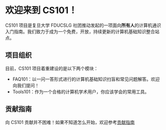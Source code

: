 # 欢迎来到 CS101！

CS101 项目是复旦大学 FDUCSLG 社团推动发起的一项面向**所有人**的计算机通识入门指南。我们致力于成为一个免费，开放，持续更新的计算机基础知识整合站点。

## 项目组织
目前，CS101 项目着重建设的是以下两个模块：

- FAQ101：以一问一答形式进行的计算机基础知识扫盲和常见问题解答。欢迎向我们提问！
- Tools101：作为一个合格的计算机学术用户，你应该学会的常用工具。

## 贡献指南
向 CS101 贡献并不困难！如果不知道怎么开始，欢迎参考[贡献指南](./contributing.md)